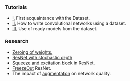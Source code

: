 ### Tutorials
* [I.](https://github.com/analysiscenter/az_training/tree/master/anton_broilovskiy/tutorials/First_tutorial/Dataset.ipynb) First acquaintance with the Dataset.
* [II.](https://github.com/analysiscenter/az_training/blob/master/anton_broilovskiy/tutorials/Second_tutorial/CNN.ipynb) How to write convolutional networks using a dataset.
* [III.](https://github.com/analysiscenter/az_training/blob/master/anton_broilovskiy/tutorials/Third_tutorial/Models.ipynb) Use of ready models from the dataset.

### Research
* [Zeroing of weights.](https://github.com/analysiscenter/az_training/blob/master/anton_broilovskiy/researches/zeroing_of_weights/zeroing_of_weights.ipynb) 
* [ResNet with stochastic depth](https://github.com/analysiscenter/az_training/blob/master/anton_broilovskiy/researches/stochastic_depth/stochastic_depth.ipynb)
* [Squeeze and excitation block](https://github.com/analysiscenter/az_training/blob/master/anton_broilovskiy/researches/squeeze_and_excitation/squeeze_and_excitation.ipynb) in ResNet.
* [FreezeOut](https://github.com/analysiscenter/az_training/blob/master/anton_broilovskiy/researches/freezeout/freezeout.ipynb) ResNet.
* The impact of [augmentation](https://github.com/analysiscenter/az_training/blob/master/anton_broilovskiy/researches/augmentation/augmentation.ipynb) on network quality.

